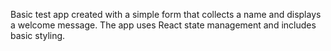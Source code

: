 Basic test app created with a simple form that collects a name and displays a welcome message. The app uses React state management and includes basic styling.